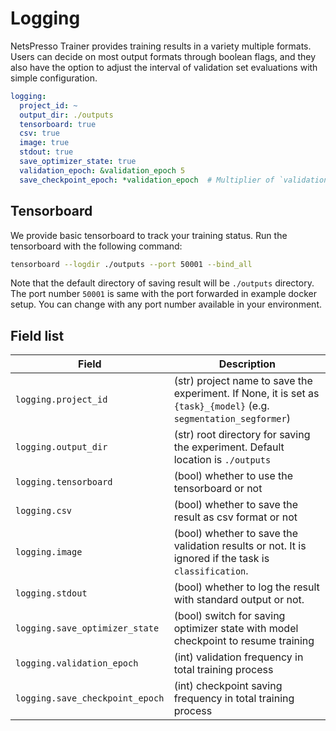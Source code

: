 # Logging

NetsPresso Trainer provides training results in a variety multiple formats. Users can decide on most output formats through boolean flags, and they also have the option to adjust the interval of validation set evaluations with simple configuration.

```yaml
logging:
  project_id: ~
  output_dir: ./outputs
  tensorboard: true
  csv: true
  image: true
  stdout: true
  save_optimizer_state: true
  validation_epoch: &validation_epoch 5
  save_checkpoint_epoch: *validation_epoch  # Multiplier of `validation_epoch`.
```

## Tensorboard

We provide basic tensorboard to track your training status. Run the tensorboard with the following command: 

```bash
tensorboard --logdir ./outputs --port 50001 --bind_all
```

Note that the default directory of saving result will be `./outputs` directory.
The port number `50001` is same with the port forwarded in example docker setup. You can change with any port number available in your environment.

## Field list

| Field <img width=200/> | Description |
|---|---|
| `logging.project_id` | (str) project name to save the experiment. If None, it is set as `{task}_{model}` (e.g. `segmentation_segformer`)|
| `logging.output_dir` | (str) root directory for saving the experiment. Default location is `./outputs`|
| `logging.tensorboard` | (bool) whether to use the tensorboard or not |
| `logging.csv` | (bool) whether to save the result as csv format or not |
| `logging.image` | (bool) whether to save the validation results or not. It is ignored if the task is `classification`. |
| `logging.stdout` | (bool) whether to log the result with standard output or not. |
| `logging.save_optimizer_state` | (bool) switch for saving optimizer state with model checkpoint to resume training |
| `logging.validation_epoch` | (int) validation frequency in total training process |
| `logging.save_checkpoint_epoch` | (int) checkpoint saving frequency in total training process |